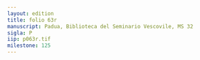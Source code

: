 ```yaml
---
layout: edition
title: folio 63r
manuscript: Padua, Biblioteca del Seminario Vescovile, MS 32
sigla: P
iip: p063r.tif
milestone: 125
---
```


